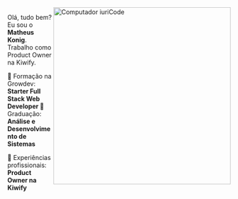 <img src="https://raw.githubusercontent.com/MicaelliMedeiros/micaellimedeiros/master/image/computer-illustration.png" min-width="400px" max-width="400px" width="400px" align="right" alt="Computador iuriCode">

<p align="left"> 
  Olá, tudo bem? Eu sou o <strong>Matheus Konig</strong>.<br>
  Trabalho como Product Owner na Kiwify. 
</p>

<p align="left">
  💼 Formação na Growdev: <strong> Starter Full Stack Web Developer </strong>
  💼 Graduação: <strong> Análise e Desenvolvimento de Sistemas </strong>
</p>

<p align="left">
  🥝 Experiências profissionais: <strong> Product Owner na Kiwify </strong>
</p>
